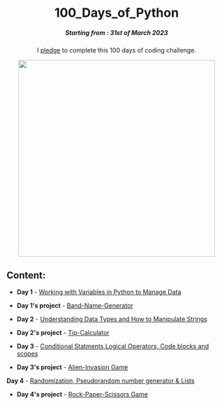 <h1 align="center"> 
100_Days_of_Python
</h1>
<h5 align="center">
Starting from : 31st of March 2023
</h5>

<p align="center">
I <a href="#">pledge</a> to complete this 100 days of coding challenge.
</p>
<p align="center">
    <img width="450" src=https://user-images.githubusercontent.com/76496105/229148144-f4458420-bde2-46b9-8a10-f3c6a0af6363.png>
</p>

## Content:

- <b>Day 1</b> - [Working with Variables in Python to Manage Data]()
- <b>Day 1's project</b> - [Band-Name-Generator]()

- <b>Day 2</b> - [Understanding Data Types and How to Manipulate Strings]()
- <b>Day 2's project</b> - [Tip-Calculator]()

- <b>Day 3</b> - [Conditional Statments,Logical Operators, Code blocks and scopes ]()
- <b>Day 3's project</b> - [Alien-Invasion Game]()

<b>Day 4</b> - [Randomization, Pseudorandom number generator & Lists]()
- <b>Day 4's project</b> - [Rock-Paper-Scissors Game]()

